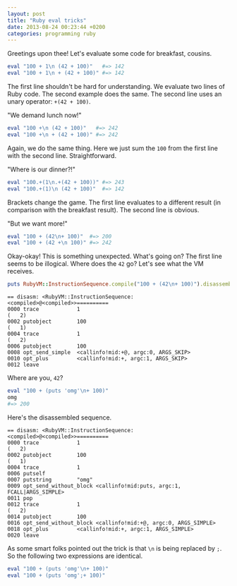 ```yaml
---
layout: post
title: "Ruby eval tricks"
date: 2013-08-24 00:23:44 +0200
categories: programming ruby
---
```


Greetings upon thee! Let's evaluate some code for breakfast, cousins.

```ruby
eval "100 + 1\n (42 + 100)"   #=> 142
eval "100 + 1\n + (42 + 100)" #=> 142
```

The first line shouldn't be hard for understanding. We evaluate two lines of
Ruby code. The second example does the same. The second line uses an unary
operator: `+(42 + 100)`.

"We demand lunch now!"

```ruby
eval "100 +\n (42 + 100)"   #=> 242
eval "100 +\n + (42 + 100)" #=> 242
```

Again, we do the same thing. Here we just sum the `100` from the first line with
the second line. Straightforward.

"Where is our dinner?!"

```ruby
eval "100.+(1\n.+(42 + 100))" #=> 243
eval "100.+(1)\n (42 + 100)"  #=> 142
```

Brackets change the game. The first line evaluates to a different result (in
comparison with the breakfast result). The second line is obvious.

"But we want more!"

```ruby
eval "100 + (42\n+ 100)"  #=> 200
eval "100 + (42 +\n 100)" #=> 242
```

Okay-okay! This is something unexpected. What's going on? The first line seems
to be illogical. Where does the `42` go? Let's see what the VM receives.

```ruby
puts RubyVM::InstructionSequence.compile("100 + (42\n+ 100)").disassemble
```

```
== disasm: <RubyVM::InstructionSequence:<compiled>@<compiled>>==========
0000 trace            1                                               (   2)
0002 putobject        100                                             (   1)
0004 trace            1                                               (   2)
0006 putobject        100
0008 opt_send_simple  <callinfo!mid:+@, argc:0, ARGS_SKIP>
0010 opt_plus         <callinfo!mid:+, argc:1, ARGS_SKIP>
0012 leave
```

Where are you, `42`?

```ruby
eval "100 + (puts 'omg'\n+ 100)"
omg
#=> 200
```

Here's the disassembled sequence.

```
== disasm: <RubyVM::InstructionSequence:<compiled>@<compiled>>==========
0000 trace            1                                               (   2)
0002 putobject        100                                             (   1)
0004 trace            1
0006 putself
0007 putstring        "omg"
0009 opt_send_without_block <callinfo!mid:puts, argc:1, FCALL|ARGS_SIMPLE>
0011 pop
0012 trace            1                                               (   2)
0014 putobject        100
0016 opt_send_without_block <callinfo!mid:+@, argc:0, ARGS_SIMPLE>
0018 opt_plus         <callinfo!mid:+, argc:1, ARGS_SIMPLE>
0020 leave
```

As some smart folks pointed out the trick is that `\n` is being replaced by `;`.
So the following two expressions are identical.

```ruby
eval "100 + (puts 'omg'\n+ 100)"
eval "100 + (puts 'omg';+ 100)"
```
